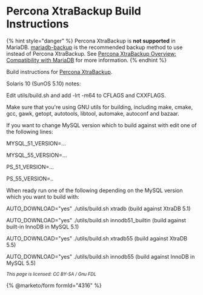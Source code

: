 # Percona XtraBackup Build Instructions

{% hint style="danger" %}
Percona XtraBackup is **not supported** in MariaDB. [mariadb-backup](../../../server-usage/backup-and-restore/mariadb-backup/mariadb-backup-overview.md) is the recommended backup method to use instead of Percona XtraBackup. See [Percona XtraBackup Overview: Compatibility with MariaDB](percona-xtrabackup-overview.md#compatibility-with-mariadb) for more information.
{% endhint %}

Build instructions for [Percona XtraBackup](percona-xtrabackup-overview.md).

Solaris 10 (SunOS 5.10) notes:

Edit utils/build.sh and add -lrt -m64 to CFLAGS and CXXFLAGS.

Make sure that you're using GNU utils for building, including make, cmake, gcc, gawk, getopt, autotools, libtool, automake, autoconf and bazaar.

If you want to change MySQL version which to build against with edit one of the following lines:

MYSQL\_51\_VERSION=...

MYSQL\_55\_VERSION=...

PS\_51\_VERSION=...

PS\_55\_VERSION=..

When ready run one of the following depending on the MySQL version which you want to build with:

AUTO\_DOWNLOAD="yes" ./utils/build.sh xtradb (build against XtraDB 5.1)

AUTO\_DOWNLOAD="yes" ./utils/build.sh innodb51\_builtin (build against built-in InnoDB in MySQL 5.1)

AUTO\_DOWNLOAD="yes" ./utils/build.sh xtradb55 (build against XtraDB 5.5)

AUTO\_DOWNLOAD="yes" ./utils/build.sh innodb55 (build against InnoDB in MySQL 5.5)

<sub>_This page is licensed: CC BY-SA / Gnu FDL_</sub>

{% @marketo/form formId="4316" %}
